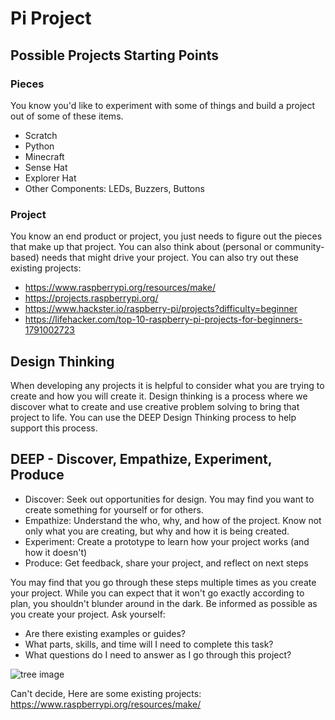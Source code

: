 # Pi Project
## Possible Projects Starting Points
### Pieces
You know you'd like to experiment with some of things and build a project out of some of these items.
- Scratch
- Python
- Minecraft
- Sense Hat
- Explorer Hat
- Other Components: LEDs, Buzzers, Buttons

### Project
You know an end product or project, you just needs to figure out the pieces that make up that project.
You can also think about (personal or community-based) needs that might drive your project. You can also try out these existing projects:
- https://www.raspberrypi.org/resources/make/
- https://projects.raspberrypi.org/
- https://www.hackster.io/raspberry-pi/projects?difficulty=beginner
- https://lifehacker.com/top-10-raspberry-pi-projects-for-beginners-1791002723


## Design Thinking
When developing any projects it is helpful to consider what you are trying to create and how you will create it. Design thinking is a process where we discover what to create and use creative problem solving to bring that project to life. You can use the DEEP Design Thinking process to help support this process.

## DEEP - Discover, Empathize, Experiment, Produce
- Discover: Seek out opportunities for design. You may find you want to create something for yourself or for others.
- Empathize: Understand the who, why, and how of the project. Know not only what you are creating, but why and how it is being created.
- Experiment: Create a prototype to learn how your project works (and how it doesn't)
- Produce: Get feedback, share your project, and reflect on next steps

You may find that you go through these steps multiple times as you create your project. While you can expect that it won't go exactly according to plan, you shouldn't blunder around in the dark. Be informed as possible as you create your project. Ask yourself:
- Are there existing examples or guides?
- What parts, skills, and time will I need to complete this task?
- What questions do I need to answer as I go through this project?

![tree image](http://infed.org/mobi/wp-content/uploads/2014/09/project-management-cappellmeister-5921913-ccbyncsa2.jpg)

Can't decide, Here are some existing projects: https://www.raspberrypi.org/resources/make/
